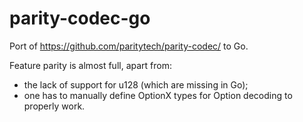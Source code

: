 # parity-codec-go

Port of https://github.com/paritytech/parity-codec/ to Go.

Feature parity is almost full, apart from:

* the lack of support for u128 (which are missing in Go);
* one has to manually define OptionX types for Option decoding to properly work.
